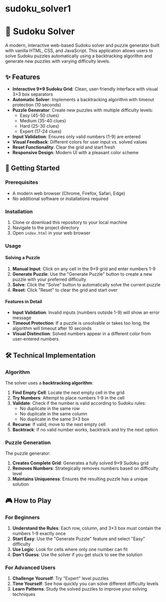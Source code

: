 # sudoku_solver1
# 🧩 Sudoku Solver

A modern, interactive web-based Sudoku solver and puzzle generator built with vanilla HTML, CSS, and JavaScript. This application allows users to solve Sudoku puzzles automatically using a backtracking algorithm and generate new puzzles with varying difficulty levels.

## ✨ Features

- **Interactive 9×9 Sudoku Grid**: Clean, user-friendly interface with visual 3×3 box separators
- **Automatic Solver**: Implements a backtracking algorithm with timeout protection (10 seconds)
- **Puzzle Generator**: Create new puzzles with multiple difficulty levels:
  - Easy (45-50 clues)
  - Medium (35-40 clues)
  - Hard (25-30 clues)
  - Expert (17-24 clues)
- **Input Validation**: Ensures only valid numbers (1-9) are entered
- **Visual Feedback**: Different colors for user input vs. solved values
- **Reset Functionality**: Clear the grid and start fresh
- **Responsive Design**: Modern UI with a pleasant color scheme

## 🚀 Getting Started

### Prerequisites

- A modern web browser (Chrome, Firefox, Safari, Edge)
- No additional software or installations required

### Installation

1. Clone or download this repository to your local machine
2. Navigate to the project directory
3. Open `index.html` in your web browser

### Usage

#### Solving a Puzzle

1. **Manual Input**: Click on any cell in the 9×9 grid and enter numbers 1-9
2. **Generate Puzzle**: Use the "Generate Puzzle" button to create a new puzzle with your preferred difficulty
3. **Solve**: Click the "Solve" button to automatically solve the current puzzle
4. **Reset**: Click "Reset" to clear the grid and start over

#### Features in Detail

- **Input Validation**: Invalid inputs (numbers outside 1-9) will show an error message
- **Timeout Protection**: If a puzzle is unsolvable or takes too long, the algorithm will timeout after 10 seconds
- **Visual Distinction**: Solved numbers appear in a different color from user-entered numbers

## 🛠️ Technical Implementation

### Algorithm

The solver uses a **backtracking algorithm**:

1. **Find Empty Cell**: Locate the next empty cell in the grid
2. **Try Numbers**: Attempt to place numbers 1-9 in the cell
3. **Validate**: Check if the number is valid according to Sudoku rules:
   - No duplicate in the same row
   - No duplicate in the same column
   - No duplicate in the same 3×3 box
4. **Recurse**: If valid, move to the next empty cell
5. **Backtrack**: If no valid number works, backtrack and try the next option

### Puzzle Generation

The puzzle generator:

1. **Creates Complete Grid**: Generates a fully solved 9×9 Sudoku grid
2. **Removes Numbers**: Strategically removes numbers based on difficulty level
3. **Maintains Uniqueness**: Ensures the resulting puzzle has a unique solution


## 🎮 How to Play

### For Beginners

1. **Understand the Rules**: Each row, column, and 3×3 box must contain the numbers 1-9 exactly once
2. **Start Easy**: Use the "Generate Puzzle" feature and select "Easy" difficulty
3. **Use Logic**: Look for cells where only one number can fit
4. **Don't Guess**: Use the solver if you get stuck to see the solution

### For Advanced Users

1. **Challenge Yourself**: Try "Expert" level puzzles
2. **Time Yourself**: See how quickly you can solve different difficulty levels
3. **Learn Patterns**: Study the solved puzzles to improve your solving techniques
